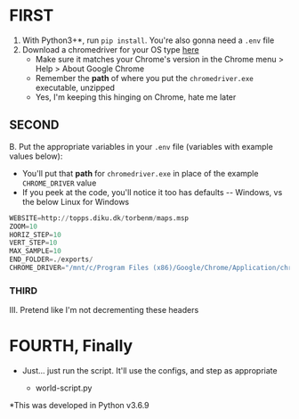 # FIRST

1. With Python3+*, run `pip install`. You're also gonna need a `.env` file
2. Download a chromedriver for your OS type [here](https://chromedriver.chromium.org/downloads)
    - Make sure it matches your Chrome's version in the Chrome menu > Help > About Google Chrome
    - Remember the **path** of where you put the `chromedriver.exe` executable, unzipped
    - Yes, I'm keeping this hinging on Chrome, hate me later

## SECOND

B. Put the appropriate variables in your `.env` file (variables with example values below):

- You'll put that **path** for `chromedriver.exe` in place of the example `CHROME_DRIVER` value
- If you peek at the code, you'll notice it too has defaults -- Windows, vs the below Linux for Windows

```python
WEBSITE=http://topps.diku.dk/torbenm/maps.msp
ZOOM=10
HORIZ_STEP=10
VERT_STEP=10
MAX_SAMPLE=10
END_FOLDER=./exports/
CHROME_DRIVER="/mnt/c/Program Files (x86)/Google/Chrome/Application/chromedriver.exe"
```

### THIRD

III. Pretend like I'm not decrementing these headers

# FOURTH, Finally

- Just... just run the script. It'll use the configs, and step as appropriate

  - world-script.py

*This was developed in Python v3.6.9
